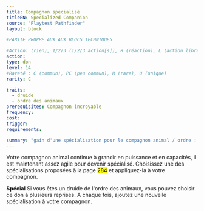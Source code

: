 ```yaml
---
title: Compagnon spécialisé
titleEN: Specialized Companion
source: "Playtest Pathfinder"
layout: block

#PARTIE PROPRE AUX AUX BLOCS TECHNIQUES

#Action: (rien), 1/2/3 (1/2/3 action[s]), R (réaction), L (action libre)
action: 
type: don
level: 14
#Rareté : C (commun), PC (peu commun), R (rare), U (unique)
rarity: C

traits:
  - druide
  - ordre des animaux
prerequisites: Compagnon incroyable
frequency: 
cost:
trigger: 
requirements:

summary: "gain d'une spécialisation pour le compagnon animal / ordre : possibilité de le faire plusieurs fois"
---
```


Votre compagnon animal continue à grandir en puissance et en capacités, il est maintenant assez agile pour devenir spécialisé. Choisissez une des spécialisations proposées à la page <mark>284</mark> et appliquez-la à votre compagnon.

**Spécial** Si vous êtes un druide de l'ordre des animaux, vous pouvez choisir ce don à plusieurs reprises. A chaque fois, ajoutez une nouvelle spécialisation à votre compagnon.